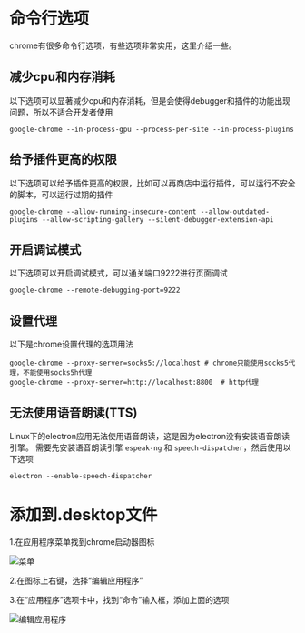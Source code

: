 # 命令行选项

chrome有很多命令行选项，有些选项非常实用，这里介绍一些。

## 减少cpu和内存消耗

以下选项可以显著减少cpu和内存消耗，但是会使得debugger和插件的功能出现问题，所以不适合开发者使用

```fish
google-chrome --in-process-gpu --process-per-site --in-process-plugins
```

## 给予插件更高的权限

以下选项可以给予插件更高的权限，比如可以再商店中运行插件，可以运行不安全的脚本，可以运行过期的插件

```fish
google-chrome --allow-running-insecure-content --allow-outdated-plugins --allow-scripting-gallery --silent-debugger-extension-api
```

## 开启调试模式

以下选项可以开启调试模式，可以通关端口9222进行页面调试

```fish
google-chrome --remote-debugging-port=9222
```

## 设置代理

以下是chrome设置代理的选项用法

```fish
google-chrome --proxy-server=socks5://localhost	# chrome只能使用socks5代理，不能使用socks5h代理
google-chrome --proxy-server=http://localhost:8800	# http代理
```

## 无法使用语音朗读(TTS)

Linux下的electron应用无法使用语音朗读，这是因为electron没有安装语音朗读引擎。
需要先安装语音朗读引擎 `espeak-ng` 和 `speech-dispatcher`，然后使用以下选项

```fish
electron --enable-speech-dispatcher
```

# 添加到.desktop文件

1.在应用程序菜单找到chrome启动器图标

![菜单](menu.avif)

2.在图标上右键，选择“编辑应用程序”

3.在“应用程序”选项卡中，找到“命令”输入框，添加上面的选项

![编辑应用程序](edit.avif)
